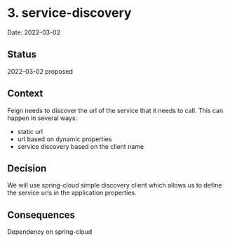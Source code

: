 # 3. service-discovery

Date: 2022-03-02

## Status

2022-03-02 proposed

## Context

Feign needs to discover the url of the service that it needs to call. This can happen in several ways:
- static url
- url based on dynamic properties
- service discovery based on the client name

## Decision

We will use spring-cloud simple discovery client which allows us to define the service urls in the application properties.

## Consequences

Dependency on spring-cloud